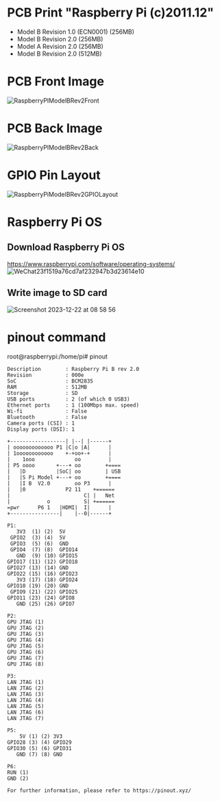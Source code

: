 # PCB Print "Raspberry Pi (c)2011.12"

* Model B Revision 1.0 (ECN0001) (256MB)
* Model B Revision 2.0 (256MB)
* Model A Revision 2.0 (256MB)
* Model B Revision 2.0 (512MB)

# PCB Front Image
![RaspberryPIModelBRev2Front](https://github.com/josthlee/RaspberryPI/assets/154501794/cdd37b03-af58-4aae-993c-2a1f2b5a68dd)

# PCB Back Image
![RaspberryPIModelBRev2Back](https://github.com/josthlee/RaspberryPI/assets/154501794/a688b908-e623-4670-9179-ff38fbba911e)

# GPIO Pin Layout
![RaspberryPiModelBRev2GPIOLayout](https://github.com/josthlee/RaspberryPI/assets/154501794/f3f30c86-eeb9-4cce-bdad-4cfe0fd746b9)

# Raspberry Pi OS

## Download Raspberry Pi OS

https://www.raspberrypi.com/software/operating-systems/
![WeChat23f1519a76cd7af232947b3d23614e10](https://github.com/josthlee/RaspberryPI/assets/154501794/e52e9271-6f5e-4f2f-a8ad-b7cf02eb6cd1)

## Write image to SD card
![Screenshot 2023-12-22 at 08 58 56](https://github.com/josthlee/RaspberryPI/assets/154501794/572f4ea6-e9c2-4964-8acf-c21538225857)

# pinout command

root@raspberrypi:/home/pi# pinout 

```
Description        : Raspberry Pi B rev 2.0
Revision           : 000e
SoC                : BCM2835
RAM                : 512MB
Storage            : SD
USB ports          : 2 (of which 0 USB3)
Ethernet ports     : 1 (100Mbps max. speed)
Wi-fi              : False
Bluetooth          : False
Camera ports (CSI) : 1
Display ports (DSI): 1

+------------------| |--| |------+
| ooooooooooooo P1 |C|o |A|      |
| 1oooooooooooo    +-+oo+-+      |
|    1ooo             oo         |
| P5 oooo       +---+ oo        +====
|   |D          |SoC| oo        | USB
|   |S Pi Model +---+ oo        +====
|   |I B  V2.0        oo P3      |
|   |0             P2 11    +======
|                        C| |   Net
|            o           S| +======
=pwr      P6 1   |HDMI|  I|      |
+----------------|    |--0|------+

P1:
   3V3  (1) (2)  5V    
 GPIO2  (3) (4)  5V    
 GPIO3  (5) (6)  GND   
 GPIO4  (7) (8)  GPIO14
   GND  (9) (10) GPIO15
GPIO17 (11) (12) GPIO18
GPIO27 (13) (14) GND   
GPIO22 (15) (16) GPIO23
   3V3 (17) (18) GPIO24
GPIO10 (19) (20) GND   
 GPIO9 (21) (22) GPIO25
GPIO11 (23) (24) GPIO8 
   GND (25) (26) GPIO7 

P2:
GPU JTAG (1)
GPU JTAG (2)
GPU JTAG (3)
GPU JTAG (4)
GPU JTAG (5)
GPU JTAG (6)
GPU JTAG (7)
GPU JTAG (8)

P3:
LAN JTAG (1)
LAN JTAG (2)
LAN JTAG (3)
LAN JTAG (4)
LAN JTAG (5)
LAN JTAG (6)
LAN JTAG (7)

P5:
    5V (1) (2) 3V3   
GPIO28 (3) (4) GPIO29
GPIO30 (5) (6) GPIO31
   GND (7) (8) GND   

P6:
RUN (1)
GND (2)

For further information, please refer to https://pinout.xyz/
```
